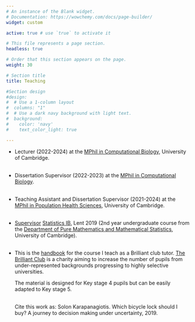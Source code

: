 ```yaml
--- 
# An instance of the Blank widget.
# Documentation: https://wowchemy.com/docs/page-builder/
widget: custom

active: true # use `true` to activate it 

# This file represents a page section.
headless: true

# Order that this section appears on the page.
weight: 30

# Section title
title: Teaching

#Section design
#design:
#  # Use a 1-column layout
#  columns: "1"
#  # Use a dark navy background with light text.
#  background:
#    color: 'navy'
#    text_color_light: true

---
```


- Lecturer (2022-2024) at the [MPhil in Computational Biology](https://www.maths.cam.ac.uk/postgrad/mphil/prospective/compbio), University of Cambridge.
<br><br>

- Dissertation Supervisor (2022-2023) at the [MPhil in Computational Biology](https://www.maths.cam.ac.uk/postgrad/mphil/prospective/compbio).
<br><br>

- Teaching Assistant and Dissertation Supervisor (2021-2024) at the [MPhil in Population Health Sciences](https://www.phs.masters.cam.ac.uk/), University of Cambridge.
<br><br>

- [Supervisor](https://www.maths.cam.ac.uk/undergrad/supervisions) 
[Statistics IB](https://www.dpmms.cam.ac.uk/study/IB/Statistics/), Lent 2019 (2nd year undergraduate course from the [Department of Pure Mathematics and Mathematical Statistics](https://www.dpmms.cam.ac.uk/about/), University of Cambridge). 
<br><br>

- This is the [handbook](/teaching/BrilliantClub_Handbook.pdf) for the course I teach as a Brilliant club tutor. [The Brilliant Club](https://thebrilliantclub.org/) is a charity aiming to increase the number of pupils from under-represented backgrounds progressing to highly selective universities. 
   
   The material is designed for Key stage 4 pupils but can be easily adapted to Key stage 5. <br><br>


   Cite this work as: Solon Karapanagiotis. Which bicycle lock should I buy? A journey to decision making under uncertainty, 2019.

<br><br>

